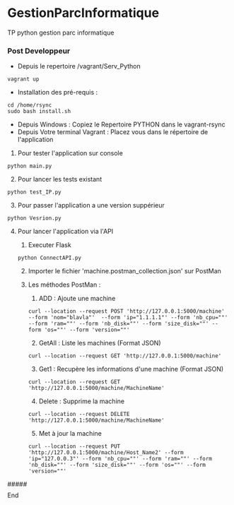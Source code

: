 # GestionParcInformatique
TP python gestion parc informatique
### Post Developpeur

- Depuis le repertoire /vagrant/Serv_Python
```
vagrant up
```
- Installation des pré-requis :
```
cd /home/rsync
sudo bash install.sh
```
- Depuis Windows : Copiez le Repertoire PYTHON dans le vagrant-rsync
- Depuis Votre terminal Vagrant : Placez vous dans le répertoire de l'application
1.  Pour tester l'application sur console 
```
python main.py
```
2.  Pour lancer les tests existant
```
python test_IP.py
```
3. Pour passer l'application a une version suppérieur 
```
python Vesrion.py
```
4. Pour lancer l'application via l'API

    1. Executer Flask  
    ```
    python ConnectAPI.py
    ```
    2.  Importer le  fichier 'machine.postman_collection.json' sur PostMan
    3. Les méthodes PostMan :
        1. ADD : Ajoute une machine 
        ```
        curl --location --request POST 'http://127.0.0.1:5000/machine' --form 'nom="blavla"'  --form 'ip="1.1.1.1"' --form 'nb_cpu=""' --form 'ram=""' --form 'nb_disk=""' --form 'size_disk=""' --form 'os=""' --form 'version=""'
        ```
        2. GetAll : Liste les machines (Format JSON)

        ```
        curl --location --request GET 'http://127.0.0.1:5000/machine'
        ``` 
        3. Get1 : Recupère les informations d'une machine (Format JSON)

        ```
        curl --location --request GET 'http://127.0.0.1:5000/machine/MachineName'
        ```
        4. Delete : Supprime la machine
        ```
        curl --location --request DELETE 'http://127.0.0.1:5000/machine/MachineName'
        ```
        5. Met à jour la machine
        ```
        curl --location --request PUT 'http://127.0.0.1:5000/machine/Host_Name2' --form 'ip="127.0.0.3"' --form 'nb_cpu=""' --form 'ram=""' --form 'nb_disk=""' --form 'size_disk=""' --form 'os=""' --form 'version=""'
        ```

#####$$$$End
